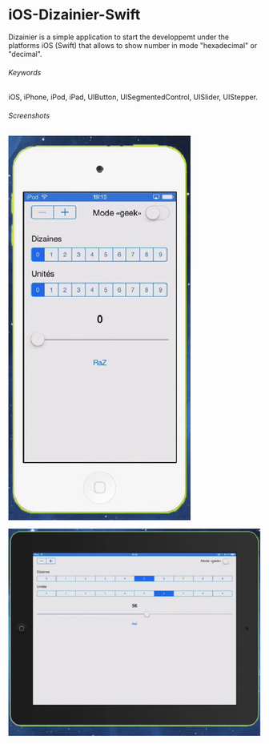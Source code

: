 iOS-Dizainier-Swift
===================

Dizainier is a simple application to start the developpemt under the platforms iOS (Swift) that allows to show number in mode "hexadecimal" or "decimal".

###### Keywords
iOS, iPhone, iPod, iPad, UIButton, UISegmentedControl, UISlider, UIStepper.

###### Screenshots
![alt text](https://github.com/Kingsousse/iOS-Dizainier/blob/master/capt1.png "screen 1")

![alt text](https://github.com/Kingsousse/iOS-Dizainier/blob/master/capt2.png "screen 2")
